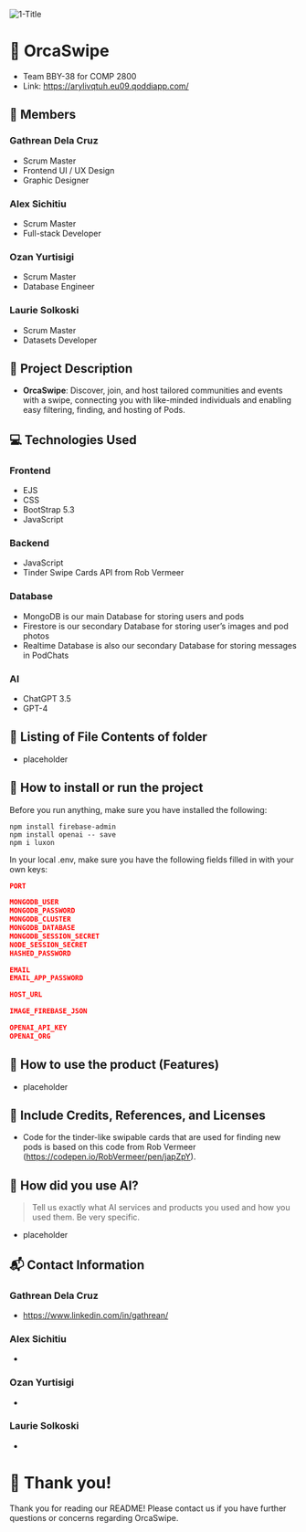 ![1-Title](https://github.com/gathrean/2800-202310-BBY38/assets/77172769/342627a2-d3ce-48b9-af8b-f39e5a742f9b)

# 🐋 OrcaSwipe
- Team BBY-38 for COMP 2800
- Link: https://arylivqtuh.eu09.qoddiapp.com/

## 👏 Members

### Gathrean Dela Cruz
- Scrum Master
- Frontend UI / UX Design
- Graphic Designer

### Alex Sichitiu
- Scrum Master
- Full-stack Developer

### Ozan Yurtisigi
- Scrum Master
- Database Engineer

### Laurie Solkoski
- Scrum Master
- Datasets Developer

## 📖 Project Description

- <b>OrcaSwipe</b>: Discover, join, and host tailored communities and events with a swipe, connecting you with like-minded individuals and enabling easy filtering, finding, and hosting of Pods.

## 💻 Technologies Used

### Frontend
- EJS
- CSS
- BootStrap 5.3
- JavaScript

### Backend
- JavaScript
- Tinder Swipe Cards API from Rob Vermeer

### Database
- MongoDB is our main Database for storing users and pods
- Firestore is our secondary Database for storing user’s images and pod photos
- Realtime Database is also our secondary Database for storing messages in PodChats

### AI
- ChatGPT 3.5
- GPT-4

## 📁 Listing of File Contents of folder

- placeholder

## 💾 How to install or run the project

Before you run anything, make sure you have installed the following:
```terminal
npm install firebase-admin
npm install openai -- save
npm i luxon
```


In your local .env, make sure you have the following fields filled in with your own keys:
```json
PORT

MONGODB_USER
MONGODB_PASSWORD
MONGODB_CLUSTER
MONGODB_DATABASE
MONGODB_SESSION_SECRET
NODE_SESSION_SECRET
HASHED_PASSWORD

EMAIL
EMAIL_APP_PASSWORD

HOST_URL

IMAGE_FIREBASE_JSON

OPENAI_API_KEY
OPENAI_ORG
```

## 📲 How to use the product (Features)

- placeholder

## 🤝 Include Credits, References, and Licenses

- Code for the tinder-like swipable cards that are used for finding new pods is based on this code from Rob Vermeer (https://codepen.io/RobVermeer/pen/japZpY).

## 🤖 How did you use AI?

> Tell us exactly what AI services and products you used and how you used them. Be very specific.

- placeholder

## 📬 Contact Information

### Gathrean Dela Cruz
- https://www.linkedin.com/in/gathrean/

### Alex Sichitiu
- 

### Ozan Yurtisigi
- 

### Laurie Solkoski
- 

# 🫡 Thank you!

Thank you for reading our README! Please contact us if you have further questions or concerns regarding OrcaSwipe.
